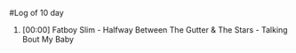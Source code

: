 #Log of 10 day

1. [00:00] Fatboy Slim - Halfway Between The Gutter & The Stars - Talking Bout My Baby
